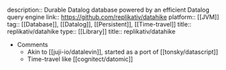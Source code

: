 description:: Durable Datalog database powered by an efficient Datalog query engine
link:: https://github.com/replikativ/datahike
platform:: [[JVM]]
tag:: [[Database]], [[Datalog]], [[Persistent]], [[Time-travel]]
title:: replikativ/datahike
type:: [[Library]]
title:: replikativ/datahike

- Comments
	- Akin to [[juji-io/datalevin]], started as a port of [[tonsky/datascript]]
	- Time-travel like [[cognitect/datomic]]